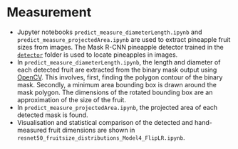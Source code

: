 # Measurement

* Jupyter notebooks `predict_measure_diameterLength.ipynb` and `predict_measure_projectedArea.ipynb` are used to extract pineapple fruit sizes from images. The Mask R-CNN pineapple detector trained in the [`detector`](https://github.com/Jess-cah/measure-pineapple/tree/main/detector) folder is used to locate pineapples in images. 
* In `predict_measure_diameterLength.ipynb`, the length and diameter of each detected fruit are extracted from the binary mask output using [OpenCV](https://opencv.org/). This involves, first, finding the polygon contour of the binary mask. Secondly, a minimum area bounding box is drawn around the mask polygon. The dimensions of the rotated bounding box are an approximation of the size of the fruit.
* In `predict_measure_projectedArea.ipynb`, the projected area of each detected mask is found.
* Visualisation and statistical comparison of the detected and hand-measured fruit dimensions are shown in `resnet50_fruitsize_distributions_Model4_FlipLR.ipynb`.

